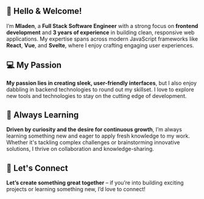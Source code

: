 ## 👋 Hello & Welcome!

I’m **Mladen**, a **Full Stack Software Engineer** with a strong focus on **frontend development** and **3 years of experience** in building clean, responsive web applications. My expertise spans across modern JavaScript frameworks like **React**, **Vue**, and **Svelte**, where I enjoy crafting engaging user experiences.

## 💻 My Passion
**My passion lies in creating sleek, user-friendly interfaces**, but I also enjoy dabbling in backend technologies to round out my skillset. I love to explore new tools and technologies to stay on the cutting edge of development.

## 🎯 Always Learning
**Driven by curiosity and the desire for continuous growth**, I’m always learning something new and eager to apply fresh knowledge to my work. Whether it's tackling complex challenges or brainstorming innovative solutions, I thrive on collaboration and knowledge-sharing.

## 🌟 Let's Connect
**Let’s create something great together** – if you’re into building exciting projects or learning something new, I’d love to connect!
